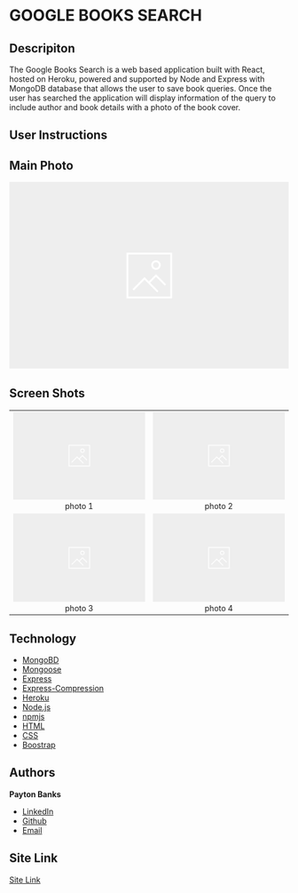 # GOOGLE BOOKS SEARCH

## Descripiton
The Google Books Search is a web based application built with React, hosted on Heroku, powered and supported by Node and Express with MongoDB database that allows the user to save book queries. Once the user has searched the application will display information of the query to include author and book details with a photo of the book cover. 

## User Instructions
## Main Photo
<span style="display:block;text-align:center">![Test Automation](client/public/images/shot1.png)</span>


## Screen Shots

| | |
|:-------------------------:|:-------------------------:|
|![GoogleBooks](client/public/images/shot1.png) photo 1| ![GoogleBooks](client/public/images/shot2.png) photo 2|
|![GoogleBooks](client/public/images/shot3.png) photo 3| ![GoogleBooks](client/public/images/shot4.png)photo 4|


## Technology

* [MongoBD](https://www.mongodb.com/)
* [Mongoose](https://mongoosejs.com/docs/)
* [Express](https://www.npmjs.com/package/express)
* [Express-Compression](https://www.npmjs.com/package/compression)
* [Heroku](https://devcenter.heroku.com/categories/reference)
* [Node.js](https://nodejs.org/en/)
* [npmjs](https://docs.npmjs.com/)
* [HTML](https://developer.mozilla.org/en-US/docs/Web/HTML)
* [CSS](https://developer.mozilla.org/en-US/docs/Web/CSS)
* [Boostrap](https://getbootstrap.com/)

## Authors
**Payton Banks**
- [LinkedIn](https://www.linkedin.com/feed/)
- [Github](https://github.com/paytonbanks)
- [Email](mailto:payton.banks@gmail.com)

## Site Link
[Site Link](https://lit-shore-60026.herokuapp.com/)


